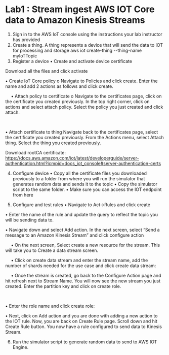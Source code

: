 # Lab1 : Stream ingest AWS IOT Core data to Amazon Kinesis Streams

1.	Sign in to the AWS IoT console using the instructions your lab instructor has provided
2.	Create a thing. A thing represents a device that will send the data to IOT for processing and storage
aws iot create-thing --thing-name myIoTTopic
3.	Register a device
•	Create and activate device certificate
 
 

 
Download all the files and click activate
 

•	Create IoT Core policy
o	Navigate to Policies and click create. Enter the name and add 2 actions as follows and click create.
 

 
•	Attach policy to certificate
o	Navigate to  the certificates page, click on the certificate you created previously. In the top right corner, click on actions and select attach policy. Select the policy you just created and click attach.
 

 

•	Attach certificate to thing
Navigate back to the certificates page, select the certificate you created previously. From the Actions menu, select Attach thing. Select the thing you created previously.
 


Download rootCA certificate: https://docs.aws.amazon.com/iot/latest/developerguide/server-authentication.html?icmpid=docs_iot_console#server-authentication-certs

4.	Configure device
•	Copy all the certificate files you downloaded previously to a folder from where you will run the simulator that generates random data and sends it to the topic
•	Copy the simulator script to the same folder.
•	Make sure you can access the IOT endpoint from here


5.	Configure and test rules
•	Navigate to Act->Rules and click create
 

•	Enter the name of the rule and update the query to reflect the topic you will be sending data to.
 

•	Navigate down and select Add action. In the next screen, select “Send a message to an Amazon Kinesis Stream” and click configure action
 

















 
•	On the next screen, Select create a new resource for the stream. This will take you to Create a data stream screen.
 

 
•	Click on create data stream and enter the stream name, add the number of shards needed for the use case and click create data stream:

 

 
•	Once the stream is created, go back to the Configure Action page and hit refresh next to Stream Name. You will now see the new stream you just created. Enter the partition key and click on create role.
 
 

•	Enter the role name and click create role:
 


•	Next, click on Add action and you are done with adding a new action to the IOT rule. Now, you are back on Create Rule page. Scroll down and hit Create Rule button. You now have a rule configured to send data to Kinesis Stream. 

6.	Run the simulator script to generate random data to send to AWS IOT Engine.


